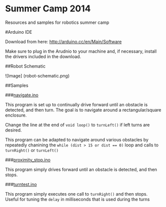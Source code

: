 Summer Camp 2014
================

Resources and samples for robotics summer camp


#Arduino IDE

Download from here:
http://arduino.cc/en/Main/Software

Make sure to plug in the Arudnio to your machine and, if necessary, install the drivers included in the download.

##Robot Schematic

![Image] (robot-schematic.png)

##Samples

###[navigate.ino](sample_code/navigate/navigate.ino)

This program is set up to continually drive forward until an obstacle is detected, and then turn.
The goal is to navigate around a rectangular/square enclosure.  

Change the line at the end of ````void loop()```` to ````turnLeft()```` if left turns are desired.

This program can be adapted to navigate around various obstacles by repeatedly chanining the ```while (dist > 15 or dist == 0)``` loop and calls to ````turnRight()```` or ````turnLeft()````

###[proximity_stop.ino](sample_code/proximity_stop/proximity_stop.ino)

This program simply drives forward until an obstacle is detected, and then stops.  

###[turntest.ino](sample_code/turntest/turntest.ino)

This program simply executes one call to ````turnRight()```` and then stops.  Useful for tuning the ````delay```` in milliseconds that is used during the turns
